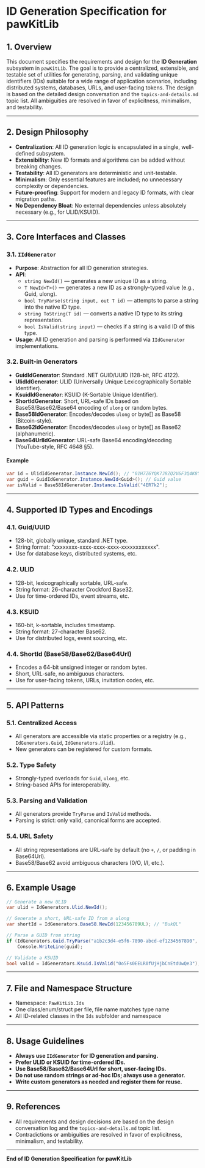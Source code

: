 # ID Generation Specification for pawKitLib

## 1. Overview

This document specifies the requirements and design for the **ID Generation** subsystem in `pawKitLib`. The goal is to provide a centralized, extensible, and testable set of utilities for generating, parsing, and validating unique identifiers (IDs) suitable for a wide range of application scenarios, including distributed systems, databases, URLs, and user-facing tokens. The design is based on the detailed design conversation and the `topics-and-details.md` topic list. All ambiguities are resolved in favor of explicitness, minimalism, and testability.

---

## 2. Design Philosophy

- **Centralization**: All ID generation logic is encapsulated in a single, well-defined subsystem.
- **Extensibility**: New ID formats and algorithms can be added without breaking changes.
- **Testability**: All ID generators are deterministic and unit-testable.
- **Minimalism**: Only essential features are included; no unnecessary complexity or dependencies.
- **Future-proofing**: Support for modern and legacy ID formats, with clear migration paths.
- **No Dependency Bloat**: No external dependencies unless absolutely necessary (e.g., for ULID/KSUID).

---

## 3. Core Interfaces and Classes

### 3.1. `IIdGenerator`
- **Purpose**: Abstraction for all ID generation strategies.
- **API**:
  - `string NewId()` — generates a new unique ID as a string.
  - `T NewId<T>()` — generates a new ID as a strongly-typed value (e.g., Guid, ulong).
  - `bool TryParse(string input, out T id)` — attempts to parse a string into the native ID type.
  - `string ToString(T id)` — converts a native ID type to its string representation.
  - `bool IsValid(string input)` — checks if a string is a valid ID of this type.
- **Usage**: All ID generation and parsing is performed via `IIdGenerator` implementations.

### 3.2. Built-in Generators
- **GuidIdGenerator**: Standard .NET GUID/UUID (128-bit, RFC 4122).
- **UlidIdGenerator**: ULID (Universally Unique Lexicographically Sortable Identifier).
- **KsuidIdGenerator**: KSUID (K-Sortable Unique Identifier).
- **ShortIdGenerator**: Short, URL-safe IDs based on Base58/Base62/Base64 encoding of `ulong` or random bytes.
- **Base58IdGenerator**: Encodes/decodes `ulong` or byte[] as Base58 (Bitcoin-style).
- **Base62IdGenerator**: Encodes/decodes `ulong` or byte[] as Base62 (alphanumeric).
- **Base64UrlIdGenerator**: URL-safe Base64 encoding/decoding (YouTube-style, RFC 4648 §5).

#### Example
```csharp
var id = UlidIdGenerator.Instance.NewId(); // "01H7Z6YQK7J8ZQ2V6F3Q4K8Y9A"
var guid = GuidIdGenerator.Instance.NewId<Guid>(); // Guid value
var isValid = Base58IdGenerator.Instance.IsValid("4ER7k2");
```

---

## 4. Supported ID Types and Encodings

### 4.1. Guid/UUID
- 128-bit, globally unique, standard .NET type.
- String format: "xxxxxxxx-xxxx-xxxx-xxxx-xxxxxxxxxxxx".
- Use for database keys, distributed systems, etc.

### 4.2. ULID
- 128-bit, lexicographically sortable, URL-safe.
- String format: 26-character Crockford Base32.
- Use for time-ordered IDs, event streams, etc.

### 4.3. KSUID
- 160-bit, k-sortable, includes timestamp.
- String format: 27-character Base62.
- Use for distributed logs, event sourcing, etc.

### 4.4. ShortId (Base58/Base62/Base64Url)
- Encodes a 64-bit unsigned integer or random bytes.
- Short, URL-safe, no ambiguous characters.
- Use for user-facing tokens, URLs, invitation codes, etc.

---

## 5. API Patterns

### 5.1. Centralized Access
- All generators are accessible via static properties or a registry (e.g., `IdGenerators.Guid`, `IdGenerators.Ulid`).
- New generators can be registered for custom formats.

### 5.2. Type Safety
- Strongly-typed overloads for `Guid`, `ulong`, etc.
- String-based APIs for interoperability.

### 5.3. Parsing and Validation
- All generators provide `TryParse` and `IsValid` methods.
- Parsing is strict: only valid, canonical forms are accepted.

### 5.4. URL Safety
- All string representations are URL-safe by default (no `+`, `/`, or padding in Base64Url).
- Base58/Base62 avoid ambiguous characters (0/O, l/I, etc.).

---

## 6. Example Usage

```csharp
// Generate a new ULID
var ulid = IdGenerators.Ulid.NewId();

// Generate a short, URL-safe ID from a ulong
var shortId = IdGenerators.Base58.NewId(123456789UL); // "BukQL"

// Parse a GUID from string
if (IdGenerators.Guid.TryParse("a1b2c3d4-e5f6-7890-abcd-ef1234567890", out Guid guid))
    Console.WriteLine(guid);

// Validate a KSUID
bool valid = IdGenerators.Ksuid.IsValid("0o5Fs0EELR0fUjHjbCnEtdUwQe3");
```

---

## 7. File and Namespace Structure

- Namespace: `PawKitLib.Ids`
- One class/enum/struct per file, file name matches type name
- All ID-related classes in the `Ids` subfolder and namespace

---

## 8. Usage Guidelines

- **Always use `IIdGenerator` for ID generation and parsing.**
- **Prefer ULID or KSUID for time-ordered IDs.**
- **Use Base58/Base62/Base64Url for short, user-facing IDs.**
- **Do not use random strings or ad-hoc IDs; always use a generator.**
- **Write custom generators as needed and register them for reuse.**

---

## 9. References

- All requirements and design decisions are based on the design conversation log and the `topics-and-details.md` topic list.
- Contradictions or ambiguities are resolved in favor of explicitness, minimalism, and testability.

---

**End of ID Generation Specification for pawKitLib**
